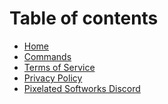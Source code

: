 # Table of contents

* [Home](README.md)
* [Commands](docs/README.md)
* [Terms of Service](<docs/README (1).md>)
* [Privacy Policy](docs/privacy-policy.md)
* [Pixelated Softworks Discord](https://discord.gg/TAqvgK6wQE)
